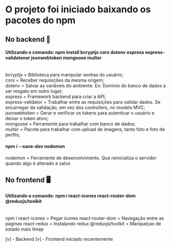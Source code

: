 <!-- COISAS PARA FAZER -->
<!-- HOOK PARA LIKE DE FOTO, PHOTOITEM E HOME -->
<!-- DELETAR LIKE -->
<!-- DELETAR COMENTÁRIO -->

# O projeto foi iniciado baixando os pacotes do npm

## No backend 💽

#### Utilizando o comando: npm install bcryptjs cors dotenv express express-validatenor jsonwebtoken mongoose multer

</br>
bcryptjs = Biblioteca para manipular senhas do usuário; </br>
cors = Receber requisições da mesma origem; </br>
dotenv = Salvar as variáveis do ambiente. Ex: Domínio do banco de dados a ser resgato em outro lugar; </br>
express = Framework backend para criar a API; </br>
express-validator = Trabalhar entre as requisições para validar dados. Se encarregar da validação, em vez dos controllers, no modelo MVC; </br>
jsonwebtoken = Gerar e verificar os tokens para autenticar o usuário e deixar o token ativo; </br>
mongoose = Ferramente para trabalhar com banco de dados; </br>
multer = Pacote para trabalhar com upload de imagens, tanto foto e foto de perfils; </br>

#### npm i --save-dev nodemon

nodemon = Ferramente de desenvolvimento. Que reinicializa o servidor quando algo é alterado e salvo

## No frontend 🖥️

#### Utilizando o comando: npm i react-icones react-router-dom @reduxjs/toolkit

</br>
npm i react-icones = Pegar ícones
react-router-dom = Navegação entre as páginas
react-redux = Instalando redux
@reduxjs/toolkit = Manipalçao de estado mais limap

[v] - Backend
[v] - Frontend iniciado recentemente
